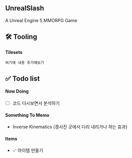 ## UnrealSlash

A Unreal Engine 5 MMORPG Game

## 🛠️ Tooling

#### Tilesets


```bash
여기에 내용 추가해보기
```

## ✅ Todo list

#### Now Doing
- [ ] 코드 다시보면서 분석하기

#### Something To Memo
- Inverse Kinematics (경사진 곳에서 다리 내리거나 하는 효과)

#### Items

- ✅ 아이템 만들기